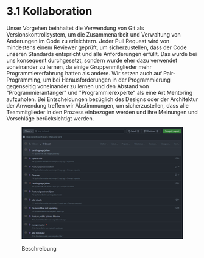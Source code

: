 # 3.1 Kollaboration

Unser Vorgehen beinhaltet die Verwendung von Git als Versionskontrollsystem, um die Zusammenarbeit und Verwaltung von Änderungen im Code zu erleichtern. Jeder Pull Request wird von mindestens einem Reviewer geprüft, um sicherzustellen, dass der Code unseren Standards entspricht und alle Anforderungen erfüllt. Das wurde bei uns konsequent durchgesetzt, sondern wurde eher dazu verwendet voneinander zu lernen, da einige Gruppenmitglieder mehr Programmiererfahrung hatten als andere. Wir setzen auch auf Pair-Programming, um bei Herausforderungen in der Programmierung gegenseitig voneinander zu lernen und den Abstand von "Programmieranfänger" und "Programmierexperte" als eine Art Mentoring aufzuholen.  Bei Entscheidungen bezüglich des Designs oder der Architektur der Anwendung treffen wir Abstimmungen, um sicherzustellen, dass alle Teammitglieder in den Prozess einbezogen werden und ihre Meinungen und Vorschläge berücksichtigt werden.

<figure><img src="../.gitbook/assets/screngit.png" alt=""><figcaption><p>Beschreibung</p></figcaption></figure>
